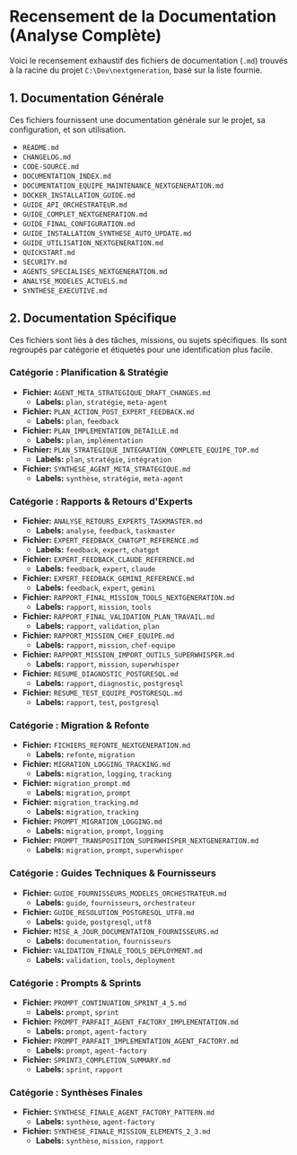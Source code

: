 # Recensement de la Documentation (Analyse Complète)

Voici le recensement exhaustif des fichiers de documentation (`.md`) trouvés à la racine du projet `C:\Dev\nextgeneration`, basé sur la liste fournie.

## 1. Documentation Générale

Ces fichiers fournissent une documentation générale sur le projet, sa configuration, et son utilisation.

- `README.md`
- `CHANGELOG.md`
- `CODE-SOURCE.md`
- `DOCUMENTATION_INDEX.md`
- `DOCUMENTATION_EQUIPE_MAINTENANCE_NEXTGENERATION.md`
- `DOCKER_INSTALLATION_GUIDE.md`
- `GUIDE_API_ORCHESTRATEUR.md`
- `GUIDE_COMPLET_NEXTGENERATION.md`
- `GUIDE_FINAL_CONFIGURATION.md`
- `GUIDE_INSTALLATION_SYNTHESE_AUTO_UPDATE.md`
- `GUIDE_UTILISATION_NEXTGENERATION.md`
- `QUICKSTART.md`
- `SECURITY.md`
- `AGENTS_SPECIALISES_NEXTGENERATION.md`
- `ANALYSE_MODELES_ACTUELS.md`
- `SYNTHESE_EXECUTIVE.md`

## 2. Documentation Spécifique

Ces fichiers sont liés à des tâches, missions, ou sujets spécifiques. Ils sont regroupés par catégorie et étiquetés pour une identification plus facile.

### Catégorie : Planification & Stratégie
- **Fichier:** `AGENT_META_STRATEGIQUE_DRAFT_CHANGES.md`
  - **Labels:** `plan`, `stratégie`, `meta-agent`
- **Fichier:** `PLAN_ACTION_POST_EXPERT_FEEDBACK.md`
  - **Labels:** `plan`, `feedback`
- **Fichier:** `PLAN_IMPLEMENTATION_DETAILLE.md`
  - **Labels:** `plan`, `implémentation`
- **Fichier:** `PLAN_STRATEGIQUE_INTEGRATION_COMPLETE_EQUIPE_TOP.md`
  - **Labels:** `plan`, `stratégie`, `intégration`
- **Fichier:** `SYNTHESE_AGENT_META_STRATEGIQUE.md`
  - **Labels:** `synthèse`, `stratégie`, `meta-agent`

### Catégorie : Rapports & Retours d'Experts
- **Fichier:** `ANALYSE_RETOURS_EXPERTS_TASKMASTER.md`
  - **Labels:** `analyse`, `feedback`, `taskmaster`
- **Fichier:** `EXPERT_FEEDBACK_CHATGPT_REFERENCE.md`
  - **Labels:** `feedback`, `expert`, `chatgpt`
- **Fichier:** `EXPERT_FEEDBACK_CLAUDE_REFERENCE.md`
  - **Labels:** `feedback`, `expert`, `claude`
- **Fichier:** `EXPERT_FEEDBACK_GEMINI_REFERENCE.md`
  - **Labels:** `feedback`, `expert`, `gemini`
- **Fichier:** `RAPPORT_FINAL_MISSION_TOOLS_NEXTGENERATION.md`
  - **Labels:** `rapport`, `mission`, `tools`
- **Fichier:** `RAPPORT_FINAL_VALIDATION_PLAN_TRAVAIL.md`
  - **Labels:** `rapport`, `validation`, `plan`
- **Fichier:** `RAPPORT_MISSION_CHEF_EQUIPE.md`
  - **Labels:** `rapport`, `mission`, `chef-equipe`
- **Fichier:** `RAPPORT_MISSION_IMPORT_OUTILS_SUPERWHISPER.md`
  - **Labels:** `rapport`, `mission`, `superwhisper`
- **Fichier:** `RESUME_DIAGNOSTIC_POSTGRESQL.md`
  - **Labels:** `rapport`, `diagnostic`, `postgresql`
- **Fichier:** `RESUME_TEST_EQUIPE_POSTGRESQL.md`
  - **Labels:** `rapport`, `test`, `postgresql`

### Catégorie : Migration & Refonte
- **Fichier:** `FICHIERS_REFONTE_NEXTGENERATION.md`
  - **Labels:** `refonte`, `migration`
- **Fichier:** `MIGRATION_LOGGING_TRACKING.md`
  - **Labels:** `migration`, `logging`, `tracking`
- **Fichier:** `migration_prompt.md`
  - **Labels:** `migration`, `prompt`
- **Fichier:** `migration_tracking.md`
  - **Labels:** `migration`, `tracking`
- **Fichier:** `PROMPT_MIGRATION_LOGGING.md`
  - **Labels:** `migration`, `prompt`, `logging`
- **Fichier:** `PROMPT_TRANSPOSITION_SUPERWHISPER_NEXTGENERATION.md`
  - **Labels:** `migration`, `prompt`, `superwhisper`

### Catégorie : Guides Techniques & Fournisseurs
- **Fichier:** `GUIDE_FOURNISSEURS_MODELES_ORCHESTRATEUR.md`
  - **Labels:** `guide`, `fournisseurs`, `orchestrateur`
- **Fichier:** `GUIDE_RESOLUTION_POSTGRESQL_UTF8.md`
  - **Labels:** `guide`, `postgresql`, `utf8`
- **Fichier:** `MISE_A_JOUR_DOCUMENTATION_FOURNISSEURS.md`
  - **Labels:** `documentation`, `fournisseurs`
- **Fichier:** `VALIDATION_FINALE_TOOLS_DEPLOYMENT.md`
  - **Labels:** `validation`, `tools`, `deployment`

### Catégorie : Prompts & Sprints
- **Fichier:** `PROMPT_CONTINUATION_SPRINT_4_5.md`
  - **Labels:** `prompt`, `sprint`
- **Fichier:** `PROMPT_PARFAIT_AGENT_FACTORY_IMPLEMENTATION.md`
  - **Labels:** `prompt`, `agent-factory`
- **Fichier:** `PROMPT_PARFAIT_IMPLEMENTATION_AGENT_FACTORY.md`
  - **Labels:** `prompt`, `agent-factory`
- **Fichier:** `SPRINT3_COMPLETION_SUMMARY.md`
  - **Labels:** `sprint`, `rapport`

### Catégorie : Synthèses Finales
- **Fichier:** `SYNTHESE_FINALE_AGENT_FACTORY_PATTERN.md`
  - **Labels:** `synthèse`, `agent-factory`
- **Fichier:** `SYNTHESE_FINALE_MISSION_ELEMENTS_2_3.md`
  - **Labels:** `synthèse`, `mission`, `rapport` 